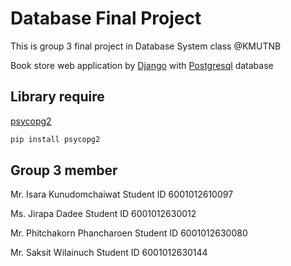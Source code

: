 # Database Final Project

This is group 3 final project in Database System class @KMUTNB

Book store web application by [Django](https://www.djangoproject.com/) with [Postgresql](https://www.postgresql.org/) database

## Library require

[psycopg2](https://pypi.org/project/psycopg2/)

```bash
pip install psycopg2
```

## Group 3 member

Mr. Isara       Kunudomchaiwat      Student ID 6001012610097

Ms. Jirapa      Dadee               Student ID 6001012630012

Mr. Phitchakorn Phancharoen         Student ID 6001012630080

Mr. Saksit      Wilainuch           Student ID 6001012630144
